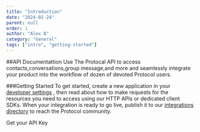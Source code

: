 ```yaml
---
title: "Introduction"
date: "2024-02-24"
parent: null
order: 1
author: "Alex B"
category: "General"
tags: ["intro", "getting-started"]
---
```


##API Documentattion
Use The Protocal API to access contacts,conversations,group message,and more and seamlessly integrate your product into the workflow of dozen of devoted Protocol users.

###Getting Started
To get started, create a new application in your [developer settings](/dev-setting) , then read about how to make requests for the resources you need to access using our HTTP APIs or dedicated client SDKs. When your integration is ready to go live, publish it to our [integrations directory](/integrations-directory) to reach the Protocol community.

Get your API Key
